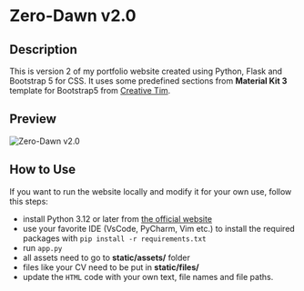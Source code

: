 # Zero-Dawn v2.0

## Description
This is version 2 of my portfolio website created using Python, Flask and Bootstrap 5 for CSS.
It uses some predefined sections from **Material Kit 3** template for Bootstrap5 from [Creative Tim](https://www.creative-tim.com/product/material-kit).


## Preview
![Zero-Dawn v2.0](./images/zero-dawn-v2.png)


## How to Use
If you want to run the website locally and modify it for your own use, follow this steps:
- install Python 3.12 or later from [the official website](https://www.python.org/downloads/)
- use your favorite IDE (VsCode, PyCharm, Vim etc.) to install the required packages with `pip install -r requirements.txt`
- run `app.py`
- all assets need to go to **static/assets/** folder 
- files like your CV need to be put in **static/files/**
- update the `HTML` code with your own text, file names and file paths.